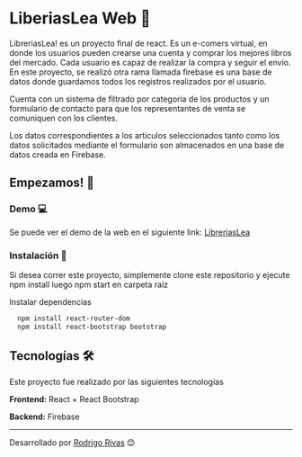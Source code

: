 # LiberiasLea Web 🍳

LibreriasLea! es un proyecto final de react. Es un e-comers virtual, en donde los usuarios pueden crearse una cuenta y comprar los mejores libros del mercado. Cada usuario es capaz de realizar la compra y seguir el envio. En este proyecto, se realizó otra rama llamada firebase es una base de datos donde guardamos todos los registros realizados por el usuario.

Cuenta con un sistema de filtrado por categoria de los productos y un formulario de contacto para que los representantes de venta se comuniquen con los clientes.

Los datos correspondientes a los articulos seleccionados tanto como los datos solicitados mediante el formulario son almacenados en una base de datos creada en Firebase.




## Empezamos! 🚀

### Demo 💻

Se puede ver el demo de la web en el siguiente link: [LibreriasLea]()

### Instalación 🔧

Si desea correr este proyecto, simplemente clone este repositorio  y ejecute 
npm install luego npm start en carpeta raiz 

Instalar dependencias

```bash
  npm install react-router-dom
  npm install react-bootstrap bootstrap
```

## Tecnologías 🛠️

Este proyecto fue realizado por las siguientes tecnologías




**Frontend:** React + React Bootstrap

**Backend:** Firebase



---
Desarrollado por  [Rodrigo Rivas](https://github.com/rodrigorivas190) 😊
